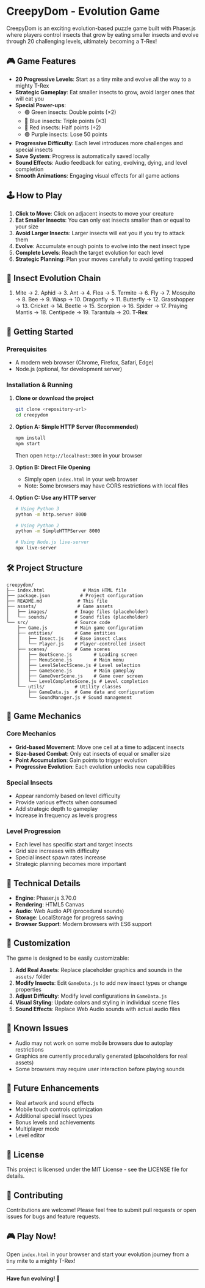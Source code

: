 # CreepyDom - Evolution Game

CreepyDom is an exciting evolution-based puzzle game built with Phaser.js where players control insects that grow by eating smaller insects and evolve through 20 challenging levels, ultimately becoming a T-Rex!

## 🎮 Game Features

- **20 Progressive Levels**: Start as a tiny mite and evolve all the way to a mighty T-Rex
- **Strategic Gameplay**: Eat smaller insects to grow, avoid larger ones that will eat you
- **Special Power-ups**: 
  - 🟢 Green insects: Double points (×2)
  - 🔵 Blue insects: Triple points (×3)
  - 🔴 Red insects: Half points (÷2)
  - 🟣 Purple insects: Lose 50 points
- **Progressive Difficulty**: Each level introduces more challenges and special insects
- **Save System**: Progress is automatically saved locally
- **Sound Effects**: Audio feedback for eating, evolving, dying, and level completion
- **Smooth Animations**: Engaging visual effects for all game actions

## 🕹️ How to Play

1. **Click to Move**: Click on adjacent insects to move your creature
2. **Eat Smaller Insects**: You can only eat insects smaller than or equal to your size
3. **Avoid Larger Insects**: Larger insects will eat you if you try to attack them
4. **Evolve**: Accumulate enough points to evolve into the next insect type
5. **Complete Levels**: Reach the target evolution for each level
6. **Strategic Planning**: Plan your moves carefully to avoid getting trapped

## 🐛 Insect Evolution Chain

1. Mite → 2. Aphid → 3. Ant → 4. Flea → 5. Termite → 6. Fly → 7. Mosquito → 8. Bee → 9. Wasp → 10. Dragonfly → 11. Butterfly → 12. Grasshopper → 13. Cricket → 14. Beetle → 15. Scorpion → 16. Spider → 17. Praying Mantis → 18. Centipede → 19. Tarantula → 20. **T-Rex**

## 🚀 Getting Started

### Prerequisites
- A modern web browser (Chrome, Firefox, Safari, Edge)
- Node.js (optional, for development server)

### Installation & Running

1. **Clone or download the project**
   ```bash
   git clone <repository-url>
   cd creepydom
   ```

2. **Option A: Simple HTTP Server (Recommended)**
   ```bash
   npm install
   npm start
   ```
   Then open `http://localhost:3000` in your browser

3. **Option B: Direct File Opening**
   - Simply open `index.html` in your web browser
   - Note: Some browsers may have CORS restrictions with local files

4. **Option C: Use any HTTP server**
   ```bash
   # Using Python 3
   python -m http.server 8000
   
   # Using Python 2
   python -m SimpleHTTPServer 8000
   
   # Using Node.js live-server
   npx live-server
   ```

## 🛠️ Project Structure

```
creepydom/
├── index.html              # Main HTML file
├── package.json           # Project configuration
├── README.md             # This file
├── assets/               # Game assets
│   ├── images/          # Image files (placeholder)
│   └── sounds/          # Sound files (placeholder)
└── src/                 # Source code
    ├── Game.js          # Main game configuration
    ├── entities/        # Game entities
    │   ├── Insect.js    # Base insect class
    │   └── Player.js    # Player-controlled insect
    ├── scenes/          # Game scenes
    │   ├── BootScene.js        # Loading screen
    │   ├── MenuScene.js        # Main menu
    │   ├── LevelSelectScene.js # Level selection
    │   ├── GameScene.js        # Main gameplay
    │   ├── GameOverScene.js    # Game over screen
    │   └── LevelCompleteScene.js # Level completion
    └── utils/           # Utility classes
        ├── GameData.js  # Game data and configuration
        └── SoundManager.js # Sound management
```

## 🎯 Game Mechanics

### Core Mechanics
- **Grid-based Movement**: Move one cell at a time to adjacent insects
- **Size-based Combat**: Only eat insects of equal or smaller size
- **Point Accumulation**: Gain points to trigger evolution
- **Progressive Evolution**: Each evolution unlocks new capabilities

### Special Insects
- Appear randomly based on level difficulty
- Provide various effects when consumed
- Add strategic depth to gameplay
- Increase in frequency as levels progress

### Level Progression
- Each level has specific start and target insects
- Grid size increases with difficulty
- Special insect spawn rates increase
- Strategic planning becomes more important

## 🔧 Technical Details

- **Engine**: Phaser.js 3.70.0
- **Rendering**: HTML5 Canvas
- **Audio**: Web Audio API (procedural sounds)
- **Storage**: LocalStorage for progress saving
- **Browser Support**: Modern browsers with ES6 support

## 🎨 Customization

The game is designed to be easily customizable:

1. **Add Real Assets**: Replace placeholder graphics and sounds in the `assets/` folder
2. **Modify Insects**: Edit `GameData.js` to add new insect types or change properties
3. **Adjust Difficulty**: Modify level configurations in `GameData.js`
4. **Visual Styling**: Update colors and styling in individual scene files
5. **Sound Effects**: Replace Web Audio sounds with actual audio files

## 🐛 Known Issues

- Audio may not work on some mobile browsers due to autoplay restrictions
- Graphics are currently procedurally generated (placeholders for real assets)
- Some browsers may require user interaction before playing sounds

## 🚀 Future Enhancements

- Real artwork and sound effects
- Mobile touch controls optimization
- Additional special insect types
- Bonus levels and achievements
- Multiplayer mode
- Level editor

## 📄 License

This project is licensed under the MIT License - see the LICENSE file for details.

## 🤝 Contributing

Contributions are welcome! Please feel free to submit pull requests or open issues for bugs and feature requests.

## 🎮 Play Now!

Open `index.html` in your browser and start your evolution journey from a tiny mite to a mighty T-Rex!

---

**Have fun evolving! 🦎**
